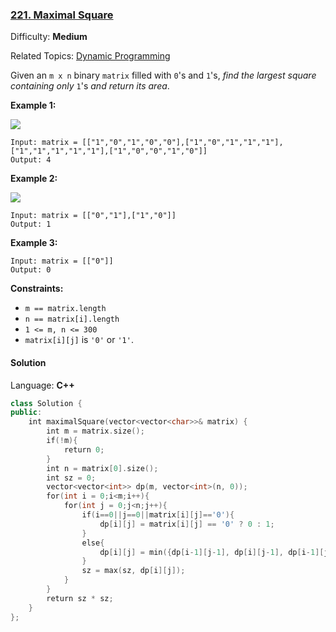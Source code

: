 ### [221\. Maximal Square](https://leetcode.com/problems/maximal-square/)

Difficulty: **Medium**

Related Topics: [Dynamic Programming](https://leetcode.com/tag/dynamic-programming/)

Given an `m x n` binary `matrix` filled with `0`'s and `1`'s, _find the largest square containing only_ `1`'s _and return its area_.

**Example 1:**

![](https://assets.leetcode.com/uploads/2020/11/26/max1grid.jpg)

```
Input: matrix = [["1","0","1","0","0"],["1","0","1","1","1"],["1","1","1","1","1"],["1","0","0","1","0"]]
Output: 4
```

**Example 2:**

![](https://assets.leetcode.com/uploads/2020/11/26/max2grid.jpg)

```
Input: matrix = [["0","1"],["1","0"]]
Output: 1
```

**Example 3:**

```
Input: matrix = [["0"]]
Output: 0
```

**Constraints:**

- `m == matrix.length`
- `n == matrix[i].length`
- `1 <= m, n <= 300`
- `matrix[i][j]` is `'0'` or `'1'`.

#### Solution

Language: **C++**

```c++
class Solution {
public:
    int maximalSquare(vector<vector<char>>& matrix) {
        int m = matrix.size();
        if(!m){
            return 0;
        }
        int n = matrix[0].size();
        int sz = 0;
        vector<vector<int>> dp(m, vector<int>(n, 0));
        for(int i = 0;i<m;i++){
            for(int j = 0;j<n;j++){
                if(i==0||j==0||matrix[i][j]=='0'){
                    dp[i][j] = matrix[i][j] == '0' ? 0 : 1;
                }
                else{
                    dp[i][j] = min({dp[i-1][j-1], dp[i][j-1], dp[i-1][j]}) + 1;
                }
                sz = max(sz, dp[i][j]);
            }
        }
        return sz * sz;
    }
};
```
